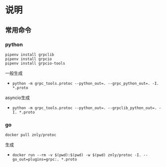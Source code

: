 # 说明

## 常用命令

### python 

`````
pipenv install grpclib
pipenv install grpcio
pipenv install grpcio-tools
`````

一般生成

* `python -m grpc_tools.protoc --python_out=. --grpc_python_out=. -I. *.proto`

asyncio生成

* `python -m grpc_tools.protoc --python_out=. --grpclib_python_out=. -I. *.proto`

### go

````
docker pull znly/protoc
````

生成

* `docker run --rm -v $(pwd):$(pwd) -w $(pwd) znly/protoc -I. --go_out=plugins=grpc:. *.proto`